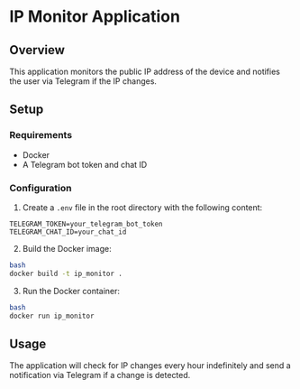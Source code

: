 # IP Monitor Application

## Overview
This application monitors the public IP address of the device and notifies the user via Telegram if the IP changes.

## Setup

### Requirements
- Docker
- A Telegram bot token and chat ID

### Configuration
1. Create a `.env` file in the root directory with the following content:

```text
TELEGRAM_TOKEN=your_telegram_bot_token
TELEGRAM_CHAT_ID=your_chat_id
```

2. Build the Docker image:

```bash
bash
docker build -t ip_monitor .
```

3. Run the Docker container:

```bash
bash
docker run ip_monitor
```

## Usage
The application will check for IP changes every hour indefinitely and send a notification via Telegram if a change is detected.